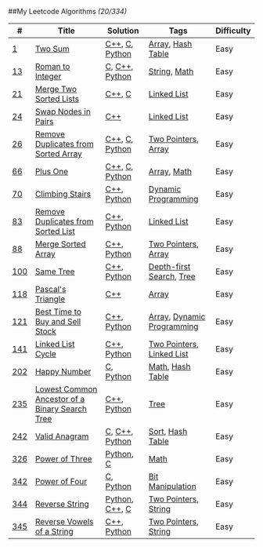 ##My Leetcode Algorithms *(20/334)*

| # | Title | Solution | Tags | Difficulty |
|---| ----- | -------- | ---- | ---------- |
|[1](./1_two_sum)|[Two Sum](https://leetcode.com/problems/two-sum/)|[C++](./1_two_sum/1_two_sum.cpp), [C](./1_two_sum/1_two_sum.c), [Python](./1_two_sum/1_two_sum.py)|[Array](https://leetcode.com/tag/array/), [Hash Table](https://leetcode.com/tag/hash-table/)|Easy|
|[13](./13_roman_to_integer)|[Roman to Integer](https://leetcode.com/problems/roman-to-integer/)|[C](./13_roman_to_integer/13_roman_to_integer.c), [C++](./13_roman_to_integer/13_roman_to_integer.cpp), [Python](./13_roman_to_integer/13_roman_to_integer.py)|[String](https://leetcode.com/tag/string/), [Math](https://leetcode.com/tag/math/)|Easy|
|[21](./21_merge_two_sorted_lists)|[Merge Two Sorted Lists](https://leetcode.com/problems/merge-two-sorted-lists/)|[C++](./21_merge_two_sorted_lists/21_merge_two_sorted_lists.cpp), [C](./21_merge_two_sorted_lists/21_merge_two_sorted_lists.c)|[Linked List](https://leetcode.com/tag/linked-list/)|Easy|
|[24](./24_swap_nodes_in_pairs)|[Swap Nodes in Pairs](https://leetcode.com/problems/swap-nodes-in-pairs/)|[C++](./24_swap_nodes_in_pairs/24_swap_nodes_in_pairs.cpp)|[Linked List](https://leetcode.com/tag/linked-list/)|Easy|
|[26](./26_remove_duplicates_from_sorted_array)|[Remove Duplicates from Sorted Array](https://leetcode.com/problems/remove-duplicates-from-sorted-array/)|[C++](./26_remove_duplicates_from_sorted_array/26_remove_duplicates_from_sorted_array.cpp), [C](./26_remove_duplicates_from_sorted_array/26_remove_duplicates_from_sorted_array.c), [Python](./26_remove_duplicates_from_sorted_array/26_remove_duplicates_from_sorted_array.py)|[Two Pointers](https://leetcode.com/tag/two-pointers/), [Array](https://leetcode.com/tag/array/)|Easy|
|[66](./66_plus_one)|[Plus One](https://leetcode.com/problems/plus-one)|[C++](./66_plus_one/66_plus_one.cpp), [C](./66_plus_one/66_plus_one.c), [Python](./66_plus_one/66_plus_one.py)|[Array](https://leetcode.com/tag/array/), [Math](https://leetcode.com/tag/math/)|Easy|
|[70](./70_climbing_stairs)|[Climbing Stairs](https://leetcode.com/problems/climbing-stairs)|[C++](./70_climbing_stairs/70_climbing_stairs.cpp), [Python](./70_climbing_stairs/70_climbing_stairs.py)|[Dynamic Programming](https://leetcode.com/tag/dynamic-programming/)|Easy|
|[83](./83_remove_duplicates_from_sorted_list)|[Remove Duplicates from Sorted List](https://leetcode.com/problems/remove-duplicates-from-sorted-list/)|[C++](./83_remove_duplicates_from_sorted_list/83_remove_duplicates_from_sorted_list.cpp), [Python](./83_remove_duplicates_from_sorted_list/83_remove_duplicates_from_sorted_list.py)|[Linked List](https://leetcode.com/tag/linked-list/)|Easy|
|[88](./88_merge_sorted_array)|[Merge Sorted Array](https://leetcode.com/problems/merge-sorted-array/)|[C++](./88_merge_sorted_array/88_merge_sorted_array.cpp), [Python](./88_merge_sorted_array/88_merge_sorted_array.py)|[Two Pointers](https://leetcode.com/tag/two-pointers/), [Array](https://leetcode.com/tag/array/)|Easy|
|[100](./100_same_tree)|[Same Tree](https://leetcode.com/problems/same-tree)|[C++](./100_same_tree/100_same_tree.cpp), [Python](./100_same_tree/100_same_tree.py)|[Depth-first Search](https://leetcode.com/tag/depth-first-search/), [Tree](https://leetcode.com/tag/tree/)|Easy|
|[118](./118_pascals_triangle)|[Pascal's Triangle](https://leetcode.com/problems/pascals-triangle)|[C++](./118_pascals_triangle/118_pascals_triangle.cpp)|[Array](https://leetcode.com/tag/array/)|Easy|
|[121](./121_best_time_to_buy_and_sell_stock)|[Best Time to Buy and Sell Stock](https://leetcode.com/problems/best-time-to-buy-and-sell-stock)|[C++](./121_best_time_to_buy_and_sell_stock/121_best_time_to_buy_and_sell_stock.cpp), [Python](./121_best_time_to_buy_and_sell_stock/121_best_time_to_buy_and_sell_stock.py)|[Array](https://leetcode.com/tag/array/), [Dynamic Programming](https://leetcode.com/tag/dynamic-programming/)|Easy|
|[141](./141_linked_list_cycle)|[Linked List Cycle](https://leetcode.com/problems/linked-list-cycle/)|[C++](./141_linked_list_cycle/141_linked_list_cycle.cpp), [Python](./141_linked_list_cycle/141_linked_list_cycle.py)|[Two Pointers](https://leetcode.com/tag/two-pointers/), [Linked List](https://leetcode.com/tag/linked-list/)|Easy|
|[202](./202_happy_number)|[Happy Number](https://leetcode.com/problems/happy-number/)|[C](./202_happy_number/202_happy_number.c), [Python](./202_happy_number/202_happy_number.py)|[Math](https://leetcode.com/tag/math/), [Hash Table](https://leetcode.com/tag/hash-table/)|Easy|
|[235](./235_lowest_common_ancestor_of_a_binary_search_tree)|[Lowest Common Ancestor of a Binary Search Tree](https://leetcode.com/problems/lowest-common-ancestor-of-a-binary-search-tree/)|[C++](./235_lowest_common_ancestor_of_a_binary_search_tree/235_lowest_common_ancestor_of_a_binary_search_tree.cpp), [Python](./235_lowest_common_ancestor_of_a_binary_search_tree/235_lowest_common_ancestor_of_a_binary_search_tree.py)|[Tree](https://leetcode.com/tag/tree/)|Easy|
|[242](./242_valid_anagram)|[Valid Anagram](https://leetcode.com/problems/valid-anagram/)|[C](./242_valid_anagram/242_valid_anagram.c), [C++](./242_valid_anagram/242_valid_anagram.cpp), [Python](./242_valid_anagram/242_valid_anagram.py)|[Sort](https://leetcode.com/tag/sort/), [Hash Table](https://leetcode.com/tag/hash-table/)|Easy|
|[326](./326_power_of_three)|[Power of Three](https://leetcode.com/problems/power-of-three/)|[Python](./326_power_of_three/326_power_of_three.py), [C](./326_power_of_three/326_power_of_three.c)|[Math](https://leetcode.com/tag/math/)|Easy|
|[342](./342_power_of_four)|[Power of Four](https://leetcode.com/problems/power-of-four/)|[C](./342_power_of_four/342_power_of_four.c), [Python](./342_power_of_four/342_power_of_four.py)|[Bit Manipulation](https://leetcode.com/tag/bit-manipulation/)|Easy|
|[344](./344_reverse_string)|[Reverse String](https://leetcode.com/problems/reverse-string/)|[Python](./344_reverse_string/344_reverse_string.py), [C++](./344_reverse_string/344_reverse_string.cpp), [C](./344_reverse_string/344_reverse_string.c)|[Two Pointers](https://leetcode.com/tag/two-pointers/), [String](https://leetcode.com/tag/string/)|Easy|
|[345](./345_reverse_vowels_of_a_string)|[Reverse Vowels of a String](https://leetcode.com/problems/reverse-vowels-of-a-string/)|[C++](./345_reverse_vowels_of_a_string/345_reverse_vowels_of_a_string.cpp), [Python](./345_reverse_vowels_of_a_string/345_reverse_vowels_of_a_string.py)|[Two Pointers](https://leetcode.com/tag/two-pointers/), [String](https://leetcode.com/tag/string/)|Easy|
